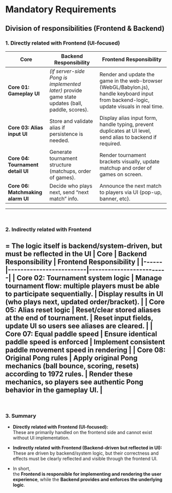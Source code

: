 # Mandatory Requirements
## Division of responsibilities (Frontend & Backend)
### 1. Directly related with Frontend (UI-focused)
| Core | Backend Responsibility | Frontend Responsibility |
|------|-------------------------|-------------------------|
| **Core 01: Gameplay UI** | *(if server-side Pong is implemented later)* provide game state updates (ball, paddle, scores). | Render and update the game in the web-browser (WebGL/Babylon.js), handle keyboard input from backend-logic, update visuals in real time. |
| **Core 03: Alias input UI** | Store and validate alias if persistence is needed. | Display alias input form, handle typing, prevent duplicates at UI level, send alias to backend if required. |
| **Core 04: Tournament detail UI** | Generate tournament structure (matchups, order of games). | Render tournament brackets visually, update matchup and order of games on screen. |
| **Core 06: Matchmaking alarm UI** | Decide who plays next, send “next match” info. | Announce the next match to players via UI (pop-up, banner, etc). |
---
<br>

### 2. Indirectly related with Frontend
= The logic itself is backend/system-driven, but must be reflected in the UI
| Core | Backend Responsibility | Frontend Responsibility |
|------|-------------------------|-------------------------|
| **Core 02: Tournament system logic** | Manage tournament flow: multiple players must be able to participate sequentially. | Display results in UI (who plays next, updated order/bracket). |
| **Core 05: Alias reset logic** | Reset/clear stored aliases at the end of tournament. | Reset input fields, update UI so users see aliases are cleared. |
| **Core 07: Equal paddle speed** | Ensure identical paddle speed is enforced | Implement consistent paddle movement speed in rendering |
| **Core 08: Original Pong rules** | Apply original Pong mechanics (ball bounce, scoring, resets) according to 1972 rules. | Render these mechanics, so players see authentic Pong behavior in the gameplay UI. |
---
<br>

### 3. Summary
- **Directly related with Frontend (UI-focused):**<br>
  These are primarily handled on the frontend side and cannot exist without UI implementation.

- **Indirectly related with Frontend (Backend-driven but reflected in UI):**<br>
  These are driven by backend/system logic, but their correctness and effects must be clearly reflected and visible through the frontend UI.

- In short, <br>
the **Frontend is responsible for implementing and rendering the user experience**, while the **Backend provides and enforces the underlying logic**.
